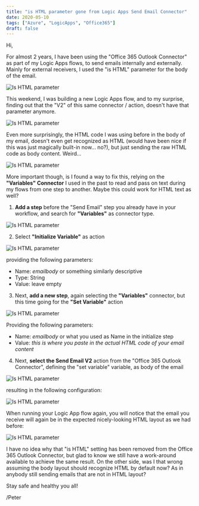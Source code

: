 ```yaml
---
title: "is HTML parameter gone from Logic Apps Send Email Connector"
date: 2020-05-10
tags: ["Azure", "LogicApps", "Office365"]
draft: false
---
```


Hi,

For almost 2 years, I have been using the "Office 365 Outlook Connector" as part of my Logic Apps flows, to send emails internally and externally. Mainly for external receivers, I used the "is HTML" parameter for the body of the email.

![Is HTML parameter](../images/20200510_01.jpg)

This weekend, I was building a new Logic Apps flow, and to my surprise, finding out that the "V2" of this same connector / action, doesn't have that parameter anymore.

![Is HTML parameter](../images/20200510_04.jpg)

Even more surprisingly, the HTML code I was using before in the body of my email, doesn't even get recognized as HTML (would have been nice if this was just magically built-in now... no?), but just sending the raw HTML code as body content. Weird...

![Is HTML parameter](../images/20200510_05.jpg)

More important though, is I found a way to fix this, relying on the **"Variables" Connector** I used in the past to read and pass on text during my flows from one step to another. Maybe this could work for HTML text as well?

1. **Add a step** before the "Send Email" step you already have in your workflow, and search for **"Variables"** as connector type.

![Is HTML parameter](../images/20200510_06.jpg)

2. Select **"Initialize Variable"** as action

![Is HTML parameter](../images/20200510_07.jpg)

providing the following parameters:
- Name: *emailbody* or something similarly descriptive
- Type: String
- Value: leave empty

3. Next, **add a new step**, again selecting the **"Variables"** connector, but this time going for the **"Set Variable"** action

![Is HTML parameter](../images/20200510_08.jpg)

Providing the following parameters:
- Name: *emailbody* or what you used as Name in the initialize step
- Value: *this is where you paste in the actual HTML code of your email content*

4. Next, **select the Send Email V2** action from the "Office 365 Outlook Connector", defining the "set variable" variable, as body of the email

![Is HTML parameter](../images/20200510_09.jpg)

resulting in the following configuration:

![Is HTML parameter](../images/20200510_10.jpg)

When running your Logic App flow again, you will notice that the email you receive will again be in the expected nicely-looking HTML layout as we had before:

![Is HTML parameter](../images/20200510_03.jpg)


I have no idea why that "is HTML" setting has been removed from the Office 365 Outlook Connector, but glad to know we still have a work-around available to achieve the same result. On the other side, was I that wrong assuming the body layout should recognize HTML by default now? As in anybody still sending emails that are not in HTML layout? 

Stay safe and healthy you all! 

/Peter